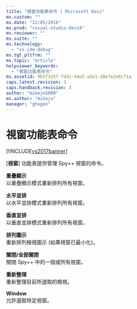 ```yaml
---
title: "視窗功能表命令 | Microsoft Docs"
ms.custom: ""
ms.date: "12/05/2016"
ms.prod: "visual-studio-dev14"
ms.reviewer: ""
ms.suite: ""
ms.technology: 
  - "vs-ide-debug"
ms.tgt_pltfrm: ""
ms.topic: "article"
helpviewer_keywords: 
  - "視窗功能表命令"
ms.assetid: 9b5f1b5f-fd42-4de5-a3e1-d8e7e2e8cf1a
caps.latest.revision: 3
caps.handback.revision: 3
author: "mikejo5000"
ms.author: "mikejo"
manager: "ghogen"
---
```

# 視窗功能表命令
[!INCLUDE[vs2017banner](../code-quality/includes/vs2017banner.md)]

\[**視窗**\] 功能表提供管理 Spy\+\+ 視窗的命令。  
  
 **重疊顯示**  
 以重疊顯示模式重新排列所有視窗。  
  
 **水平並排**  
 以水平並排模式重新排列所有視窗。  
  
 **垂直並排**  
 以垂直並排模式重新排列所有視窗。  
  
 **排列圖示**  
 重新排列檢視圖示 \(如果視窗已最小化\)。  
  
 **關閉\/全部關閉**  
 關閉 Spy\+\+ 中的一個或所有視窗。  
  
 **重新整理**  
 重新整理目前所選取的檢視。  
  
 **Window**  
 允許選取特定視窗。